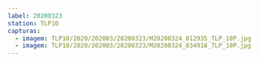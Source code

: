 ```yaml
---
label: 20200323
station: TLP10
capturas:
  - imagem: TLP10/2020/202003/20200323/M20200324_012935_TLP_10P.jpg
  - imagem: TLP10/2020/202003/20200323/M20200324_034918_TLP_10P.jpg
---
```

